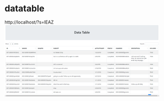 # datatable
http://localhost/?s=IEAZ
![alt text](https://github.com/fullstackdeveloperstar/datatable/blob/master/screen.png)